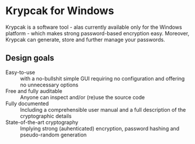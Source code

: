 Krypcak for Windows
================================

Krypcak is a software tool - alas currently available only for the Windows platform - which makes strong password-based encryption easy. Moreover, Krypcak can generate, store and further manage your passwords.

Design goals
------------------------

<dl>
  <dt>Easy-to-use</dt>
  <dd>with a no-bullshit simple GUI requiring no configuration and offering no unnecessary options</dd>
  <dt>Free and fully auditable</dt>
  <dd>Anyone can inspect and/or (re)use the source code</dd>
  <dt>Fully documented</dt>
  <dd>Including a comprehensible user manual and a full description of the cryptographic details</dd>
  <dt>State-of-the-art cryptography</dt>
  <dd>Implying strong (auhenticated) encryption, password hashing and pseudo-random generation</dd>
</dl>
	   
